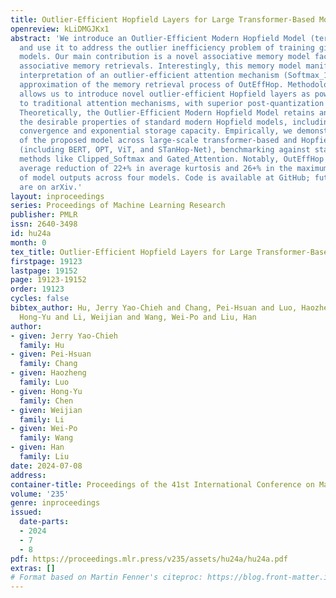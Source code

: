```yaml
---
title: Outlier-Efficient Hopfield Layers for Large Transformer-Based Models
openreview: kLiDMGJKx1
abstract: 'We introduce an Outlier-Efficient Modern Hopfield Model (termed OutEffHop)
  and use it to address the outlier inefficiency problem of training gigantic transformer-based
  models. Our main contribution is a novel associative memory model facilitating <em>outlier-efficient</em>
  associative memory retrievals. Interestingly, this memory model manifests a model-based
  interpretation of an outlier-efficient attention mechanism (Softmax_1): it is an
  approximation of the memory retrieval process of OutEffHop. Methodologically, this
  allows us to introduce novel outlier-efficient Hopfield layers as powerful alternatives
  to traditional attention mechanisms, with superior post-quantization performance.
  Theoretically, the Outlier-Efficient Modern Hopfield Model retains and improves
  the desirable properties of standard modern Hopfield models, including fixed point
  convergence and exponential storage capacity. Empirically, we demonstrate the efficacy
  of the proposed model across large-scale transformer-based and Hopfield-based models
  (including BERT, OPT, ViT, and STanHop-Net), benchmarking against state-of-the-art
  methods like Clipped_Softmax and Gated_Attention. Notably, OutEffHop achieves an
  average reduction of 22+% in average kurtosis and 26+% in the maximum infinity norm
  of model outputs across four models. Code is available at GitHub; future updates
  are on arXiv.'
layout: inproceedings
series: Proceedings of Machine Learning Research
publisher: PMLR
issn: 2640-3498
id: hu24a
month: 0
tex_title: Outlier-Efficient Hopfield Layers for Large Transformer-Based Models
firstpage: 19123
lastpage: 19152
page: 19123-19152
order: 19123
cycles: false
bibtex_author: Hu, Jerry Yao-Chieh and Chang, Pei-Hsuan and Luo, Haozheng and Chen,
  Hong-Yu and Li, Weijian and Wang, Wei-Po and Liu, Han
author:
- given: Jerry Yao-Chieh
  family: Hu
- given: Pei-Hsuan
  family: Chang
- given: Haozheng
  family: Luo
- given: Hong-Yu
  family: Chen
- given: Weijian
  family: Li
- given: Wei-Po
  family: Wang
- given: Han
  family: Liu
date: 2024-07-08
address:
container-title: Proceedings of the 41st International Conference on Machine Learning
volume: '235'
genre: inproceedings
issued:
  date-parts:
  - 2024
  - 7
  - 8
pdf: https://proceedings.mlr.press/v235/assets/hu24a/hu24a.pdf
extras: []
# Format based on Martin Fenner's citeproc: https://blog.front-matter.io/posts/citeproc-yaml-for-bibliographies/
---
```

